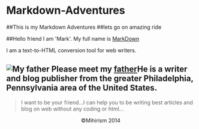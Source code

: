 Markdown-Adventures
===================

##This is my Markdown Adventures
##lets go on amazing ride

##Hello friend I am 'Mark'.
My full name is [MarkDown](http://daringfireball.net/projects/markdown/)

I am a text-to-HTML conversion tool for web writers.

![My father](http://en.wikipedia.org/wiki/John_Gruber#mediaviewer/File:John_Gruber.jpeg)
  Please meet my [father](http://en.wikipedia.org/wiki/John_Gruber)He is a writer and blog publisher from the greater Philadelphia, Pennsylvania area of the United States.
------------------------------------------
>I want to be your friend...I can help you to be writing best articles and blog on web without any coding or html... 


<center>&copy;Mihirism 2014</center>


